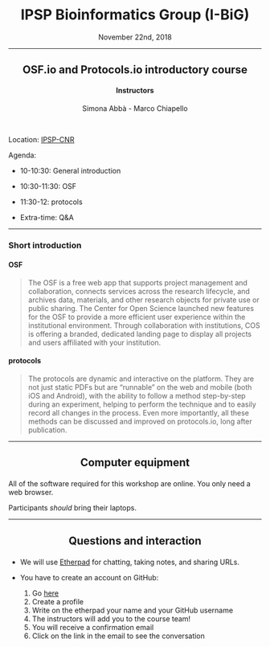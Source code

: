 <center><h1>IPSP Bioinformatics Group (I-BiG)</h1>
<p>November 22nd, 2018</p>
</center>

---

<center><h2>OSF.io and Protocols.io introductory course</h2>
<h4>Instructors</h4>
<p> Simona Abbà - Marco Chiapello </p>
<br>
</center>

Location: [IPSP-CNR](https://goo.gl/maps/fePQZ27oVnw)

Agenda: 
  
- 10-10:30: General introduction

- 10:30-11:30: OSF 

- 11:30-12: protocols

- Extra-time: Q&A	


---

### Short introduction

#### OSF

> The OSF is a free web app that supports project management and collaboration,
> connects services across the research lifecycle, and archives data, materials,
> and other research objects for private use or public sharing. The Center for
> Open Science launched new features for the OSF to provide a more efficient user
> experience within the institutional environment. Through collaboration with
> institutions, COS is offering a branded, dedicated landing page to display all
> projects and users affiliated with your institution. 

#### protocols

> The protocols are dynamic and interactive on the platform. They are not just
> static PDFs but are “runnable” on the web and mobile (both iOS and Android),
> with the ability to follow a method step-by-step during an experiment, helping
> to perform the technique and to easily record all changes in the process. Even
> more importantly, all these methods can be discussed and improved on
> protocols.io, long after publication.

---

<center><h2><p>Computer equipment</p></h2></center>

All of the software required for this workshop are online. You only need a web browser.

Participants *should* bring their laptops. 

---

<center><h2><p>Questions and interaction</p></h2></center>

- We will use [Etherpad](https://public.etherpad-mozilla.org/p/I-BiG_2018-11-22) for chatting, taking notes, and sharing URLs.

- You have to create an account on GitHub:
  1. Go [here](https://github.com)
  1. Create a profile
  1. Write on the etherpad your name and your GitHub username
  1. The instructors will add you to the course team!
  1. You will receive a confirmation email
  1. Click on the link in the email to see the conversation
